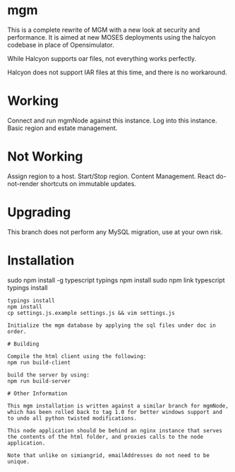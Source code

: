# mgm

This is a complete rewrite of MGM with a new look at security and performance.  It is aimed at new MOSES deployments using the halcyon codebase in place of Opensimulator.

While Halcyon supports oar files, not everything works perfectly.

Halcyon does not support IAR files at this time, and there is no workaround.

# Working
Connect and run mgmNode against this instance.  Log into this instance.  Basic region and estate management.

# Not Working
Assign region to a host.  Start/Stop region.  Content Management.  React do-not-render shortcuts on immutable updates.

# Upgrading

This branch does not perform any MySQL migration, use at your own risk.

# Installation

sudo npm install -g typescript typings
npm install
sudo npm link typescript
typings install

~~~~!~!~!~!!!~~~~~~
typings install
npm install
cp settings.js.example settings.js && vim settings.js

Initialize the mgm database by applying the sql files under doc in order.

# Building

Compile the html client using the following:
npm run build-client

build the server by using:
npm run build-server

# Other Information

This mgm installation is written against a similar branch for mgmNode, which has been rolled back to tag 1.0 for better windows support and to undo all python twisted modifications.

This node application should be behind an nginx instance that serves the contents of the html folder, and proxies calls to the node application.

Note that unlike on simiangrid, emailAddresses do not need to be unique.
